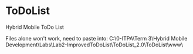 # ToDoList
Hybrid Mobile ToDo List

Files alone won't work, need to paste into:
C:\0-ITPA\Term 3\Hybrid Mobile Development\Labs\Lab2-ImprovedToDoList\ToDoList_2.0\ToDoList\www\
